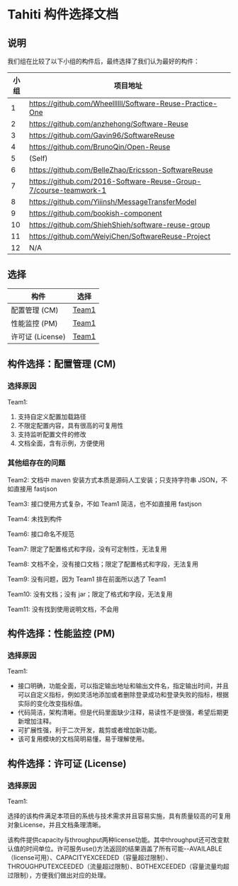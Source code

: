 # Tahiti 构件选择文档

## 说明

我们组在比较了以下小组的构件后，最终选择了我们认为最好的构件：

| 小组 | 项目地址 |
| --- | ------- |
| 1   | https://github.com/Wheellllll/Software-Reuse-Practice-One |
| 2   | https://github.com/anzhehong/Software-Reuse |
| 3   | https://github.com/Gavin96/SoftwareReuse |
| 4   | https://github.com/BrunoQin/Open-Reuse |
| 5   | (Self) |
| 6   | https://github.com/BelleZhao/Ericsson-SoftwareReuse |
| 7   | https://github.com/2016-Software-Reuse-Group-7/course-teamwork-1 |
| 8   | https://github.com/Yiiinsh/MessageTransferModel |
| 9   | https://github.com/bookish-component |
| 10  | https://github.com/ShiehShieh/software-reuse-group |
| 11  | https://github.com/WeiyiChen/SoftwareReuse-Project |
| 12  | N/A |

## 选择

| 构件 | 选择 | 
| --- | --- | 
| 配置管理 (CM) | [Team1](https://github.com/Wheellllll/ConfigManager) | 
| 性能监控 (PM) | [Team1](https://github.com/Wheellllll/PerformanceManager) | 
| 许可证 (License) | [Team1](https://github.com/Wheellllll/LicenseManager)|
  
  
## 构件选择：配置管理 (CM)

### 选择原因

Team1:

1. 支持自定义配置加载路径
2. 不限定配置内容，具有很高的可复用性
3. 支持监听配置文件的修改
4. 文档全面，含有示例，方便使用

### 其他组存在的问题

Team2: 文档中 maven 安装方式本质是源码人工安装；只支持字符串 JSON，不如直接用 fastjson

Team3: 接口使用方式复杂，不如 Team1 简洁，也不如直接用 fastjson

Team4: 未找到构件

Team6: 接口命名不规范

Team7: 限定了配置格式和字段，没有可定制性，无法复用

Team8: 文档不全，没有接口文档；限定了配置格式和字段，无法复用

Team9: 没有问题，因为 Team1 排在前面所以选了 Team1

Team10: 没有文档；没有 jar；限定了格式和字段，无法复用

Team11: 没有找到使用说明文档，不会用

## 构件选择：性能监控 (PM)

### 选择原因

Team1:

- 接口明确，功能全面，可以指定输出地址和输出文件名，指定输出时间，并且可以自定义指标，例如灵活地添加或者删除登录成功和登录失败的指标，根据实际的变化改变指标值。
- 代码简洁，架构清晰。但是代码里面缺少注释，易读性不是很强，希望后期更新增加注释。
- 可扩展性强，利于二次开发，裁剪或者增加新功能。
- 该可复用模块的文档简明易懂，易于理解使用。

## 构件选择：许可证 (License)

### 选择原因

Team1:

选择的该构件满足本项目的系统与技术需求并且容易实施，具有质量较高的可复用对象License，并且文档条理清晰。

该构件提供capacity与throughput两种license功能。其中throughput还可改变默认值的时间单位。许可服务use()方法返回的结果涵盖了所有可能--AVAILABLE（license可用）、CAPACITYEXCEEDED（容量超过限制）、THROUGHPUTEXCEEDED（流量超过限制）、BOTHEXCEEDED（容量流量均超过限制），方便我们做出对应的处理。



